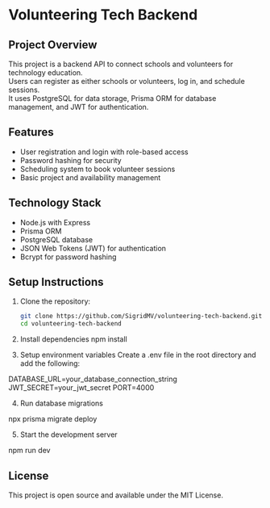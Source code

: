 # Volunteering Tech Backend

## Project Overview

This project is a backend API to connect schools and volunteers for technology education.  
Users can register as either schools or volunteers, log in, and schedule sessions.  
It uses PostgreSQL for data storage, Prisma ORM for database management, and JWT for authentication.

## Features

- User registration and login with role-based access  
- Password hashing for security  
- Scheduling system to book volunteer sessions  
- Basic project and availability management  

## Technology Stack

- Node.js with Express  
- Prisma ORM  
- PostgreSQL database  
- JSON Web Tokens (JWT) for authentication  
- Bcrypt for password hashing  

## Setup Instructions

1. Clone the repository:  
   ```bash
   git clone https://github.com/SigridMV/volunteering-tech-backend.git
   cd volunteering-tech-backend


2. Install dependencies
    npm install

3. Setup environment variables
Create a .env file in the root directory and add the following:

DATABASE_URL=your_database_connection_string
JWT_SECRET=your_jwt_secret
PORT=4000

4. Run database migrations

npx prisma migrate deploy

5. Start the development server

npm run dev

## License
This project is open source and available under the MIT License.